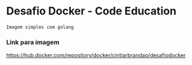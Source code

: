 # Desafio Docker - Code Education #
`Imagem simples com golang`
### Link para imagem ###
[https://hub.docker.com/repository/docker/cintiarbrandao/desafiodocker
](https://hub.docker.com/repository/docker/cintiarbrandao/desafiodocker
)

